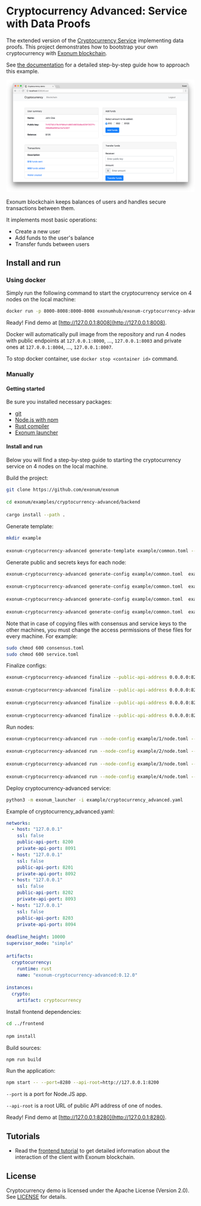 # Cryptocurrency Advanced: Service with Data Proofs

The extended version of the
[Cryptocurrency Service](https://github.com/exonum/exonum/tree/master/examples/cryptocurrency)
implementing data proofs. This project demonstrates how to bootstrap your own
cryptocurrency with [Exonum blockchain](https://github.com/exonum/exonum).

See [the documentation](https://exonum.com/doc/version/latest/get-started/data-proofs/)
for a detailed step-by-step guide how to approach this example.

![Cryptocurrency demo](Screenshot.png)

Exonum blockchain keeps balances of users and handles secure
transactions between them.

It implements most basic operations:

- Create a new user
- Add funds to the user's balance
- Transfer funds between users

## Install and run

### Using docker

Simply run the following command to start the cryptocurrency service on 4 nodes
on the local machine:

```bash
docker run -p 8000-8008:8000-8008 exonumhub/exonum-cryptocurrency-advanced:demo
```

Ready! Find demo at [http://127.0.0.1:8008](http://127.0.0.1:8008).

Docker will automatically pull image from the repository and
run 4 nodes with public endpoints at `127.0.0.1:8000`, ..., `127.0.0.1:8003`
and private ones at `127.0.0.1:8004`, ..., `127.0.0.1:8007`.

To stop docker container, use `docker stop <container id>` command.

### Manually

#### Getting started

Be sure you installed necessary packages:

- [git](https://git-scm.com/downloads)
- [Node.js with npm](https://nodejs.org/en/download/)
- [Rust compiler](https://rustup.rs/)
- [Exonum launcher](https://github.com/exonum/exonum-launcher)

#### Install and run

Below you will find a step-by-step guide to starting the cryptocurrency
service on 4 nodes on the local machine.

Build the project:

```sh
git clone https://github.com/exonum/exonum

cd exonum/examples/cryptocurrency-advanced/backend

cargo install --path .
```

Generate template:

<!-- markdownlint-disable MD013 -->

```sh
mkdir example

exonum-cryptocurrency-advanced generate-template example/common.toml --validators-count 4
```

Generate public and secrets keys for each node:

```sh
exonum-cryptocurrency-advanced generate-config example/common.toml  example/1 --peer-address 127.0.0.1:6331 -n

exonum-cryptocurrency-advanced generate-config example/common.toml  example/2 --peer-address 127.0.0.1:6332 -n

exonum-cryptocurrency-advanced generate-config example/common.toml  example/3 --peer-address 127.0.0.1:6333 -n

exonum-cryptocurrency-advanced generate-config example/common.toml  example/4 --peer-address 127.0.0.1:6334 -n
```

Note that in case of copying files with consensus and service keys to the other machines, you must change the access permissions of these files for every machine.
For example:

```sh
sudo chmod 600 consensus.toml
sudo chmod 600 service.toml
```

Finalize configs:

```sh
exonum-cryptocurrency-advanced finalize --public-api-address 0.0.0.0:8200 --private-api-address 0.0.0.0:8091 example/1/sec.toml example/1/node.toml --public-configs example/{1,2,3,4}/pub.toml

exonum-cryptocurrency-advanced finalize --public-api-address 0.0.0.0:8201 --private-api-address 0.0.0.0:8092 example/2/sec.toml example/2/node.toml --public-configs example/{1,2,3,4}/pub.toml

exonum-cryptocurrency-advanced finalize --public-api-address 0.0.0.0:8202 --private-api-address 0.0.0.0:8093 example/3/sec.toml example/3/node.toml --public-configs example/{1,2,3,4}/pub.toml

exonum-cryptocurrency-advanced finalize --public-api-address 0.0.0.0:8203 --private-api-address 0.0.0.0:8094 example/4/sec.toml example/4/node.toml --public-configs example/{1,2,3,4}/pub.toml
```

Run nodes:

```sh
exonum-cryptocurrency-advanced run --node-config example/1/node.toml --db-path example/1/db --public-api-address 0.0.0.0:8200 --master-key-pass pass

exonum-cryptocurrency-advanced run --node-config example/2/node.toml --db-path example/2/db --public-api-address 0.0.0.0:8201 --master-key-pass pass

exonum-cryptocurrency-advanced run --node-config example/3/node.toml --db-path example/3/db --public-api-address 0.0.0.0:8202 --master-key-pass pass

exonum-cryptocurrency-advanced run --node-config example/4/node.toml --db-path example/4/db --public-api-address 0.0.0.0:8203 --master-key-pass pass
```

Deploy cryptocurrency-advanced service:

```sh
python3 -m exonum_launcher -i example/cryptocurrency_advanced.yaml
```

Example of cryptocurrency_advanced.yaml:
```yaml
networks:
  - host: "127.0.0.1"
    ssl: false
    public-api-port: 8200
    private-api-port: 8091
  - host: "127.0.0.1"
    ssl: false
    public-api-port: 8201
    private-api-port: 8092
  - host: "127.0.0.1"
    ssl: false
    public-api-port: 8202
    private-api-port: 8093
  - host: "127.0.0.1"
    ssl: false
    public-api-port: 8203
    private-api-port: 8094

deadline_height: 10000
supervisor_mode: "simple"

artifacts:
  cryptocurrency:
    runtime: rust
    name: "exonum-cryptocurrency-advanced:0.12.0"

instances:
  crypto:
    artifact: cryptocurrency
```

<!-- markdownlint-enable MD013 -->

Install frontend dependencies:

```sh
cd ../frontend

npm install
```

Build sources:

```sh
npm run build
```

Run the application:

```sh
npm start -- --port=8280 --api-root=http://127.0.0.1:8200
```

`--port` is a port for Node.JS app.

`--api-root` is a root URL of public API address of one of nodes.

Ready! Find demo at [http://127.0.0.1:8280](http://127.0.0.1:8280).

## Tutorials

- Read the
  [frontend tutorial](https://github.com/exonum/exonum/blob/master/examples/cryptocurrency-advanced/tutorial/frontend.md)
  to get detailed information about the interaction of the client with Exonum blockchain.

## License

Cryptocurrency demo is licensed under the Apache License (Version 2.0).
See [LICENSE](LICENSE) for details.
